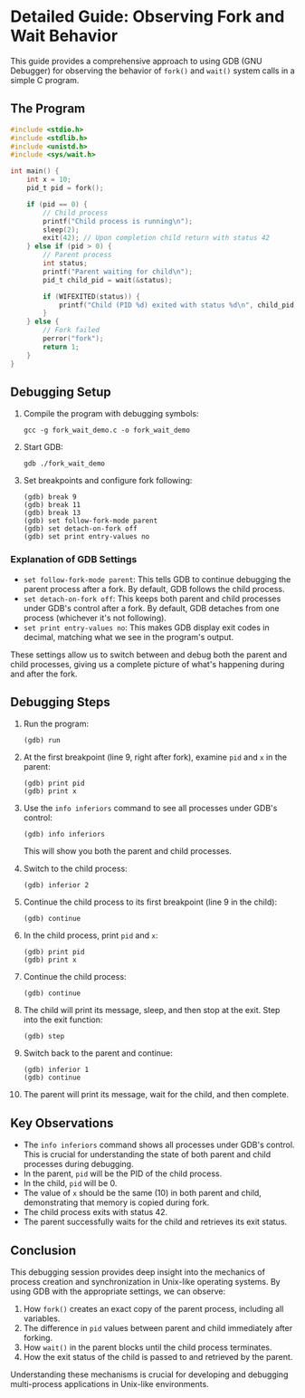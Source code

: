 # Detailed Guide: Observing Fork and Wait Behavior

This guide provides a comprehensive approach to using GDB (GNU Debugger) for observing the behavior of `fork()` and `wait()` system calls in a simple C program.

## The Program

```c
#include <stdio.h>
#include <stdlib.h>
#include <unistd.h>
#include <sys/wait.h>

int main() {
    int x = 10;
    pid_t pid = fork();

    if (pid == 0) {
        // Child process
        printf("Child process is running\n");
        sleep(2);
        exit(42); // Upon completion child return with status 42
    } else if (pid > 0) {
        // Parent process
        int status;
        printf("Parent waiting for child\n");
        pid_t child_pid = wait(&status);

        if (WIFEXITED(status)) {
            printf("Child (PID %d) exited with status %d\n", child_pid, WEXITSTATUS(status));
        }
    } else {
        // Fork failed
        perror("fork");
        return 1;
    }
}
```

## Debugging Setup

1. Compile the program with debugging symbols:
   ```
   gcc -g fork_wait_demo.c -o fork_wait_demo
   ```

2. Start GDB:
   ```
   gdb ./fork_wait_demo
   ```

3. Set breakpoints and configure fork following:
   ```
   (gdb) break 9
   (gdb) break 11
   (gdb) break 13
   (gdb) set follow-fork-mode parent
   (gdb) set detach-on-fork off
   (gdb) set print entry-values no
   ```

### Explanation of GDB Settings

- `set follow-fork-mode parent`: This tells GDB to continue debugging the parent process after a fork. By default, GDB follows the child process.
- `set detach-on-fork off`: This keeps both parent and child processes under GDB's control after a fork. By default, GDB detaches from one process (whichever it's not following).
- `set print entry-values no`: This makes GDB display exit codes in decimal, matching what we see in the program's output.

These settings allow us to switch between and debug both the parent and child processes, giving us a complete picture of what's happening during and after the fork.

## Debugging Steps

1. Run the program:
   ```
   (gdb) run
   ```

2. At the first breakpoint (line 9, right after fork), examine `pid` and `x` in the parent:
   ```
   (gdb) print pid
   (gdb) print x
   ```

3. Use the `info inferiors` command to see all processes under GDB's control:
   ```
   (gdb) info inferiors
   ```
   This will show you both the parent and child processes.

4. Switch to the child process:
   ```
   (gdb) inferior 2
   ```

5. Continue the child process to its first breakpoint (line 9 in the child):
   ```
   (gdb) continue
   ```

6. In the child process, print `pid` and `x`:
   ```
   (gdb) print pid
   (gdb) print x
   ```

7. Continue the child process:
   ```
   (gdb) continue
   ```

8. The child will print its message, sleep, and then stop at the exit. Step into the exit function:
   ```
   (gdb) step
   ```

9. Switch back to the parent and continue:
   ```
   (gdb) inferior 1
   (gdb) continue
   ```

10. The parent will print its message, wait for the child, and then complete.

## Key Observations

- The `info inferiors` command shows all processes under GDB's control. This is crucial for understanding the state of both parent and child processes during debugging.
- In the parent, `pid` will be the PID of the child process.
- In the child, `pid` will be 0.
- The value of `x` should be the same (10) in both parent and child, demonstrating that memory is copied during fork.
- The child process exits with status 42.
- The parent successfully waits for the child and retrieves its exit status.

## Conclusion

This debugging session provides deep insight into the mechanics of process creation and synchronization in Unix-like operating systems. By using GDB with the appropriate settings, we can observe:

1. How `fork()` creates an exact copy of the parent process, including all variables.
2. The difference in `pid` values between parent and child immediately after forking.
3. How `wait()` in the parent blocks until the child process terminates.
4. How the exit status of the child is passed to and retrieved by the parent.

Understanding these mechanisms is crucial for developing and debugging multi-process applications in Unix-like environments.
